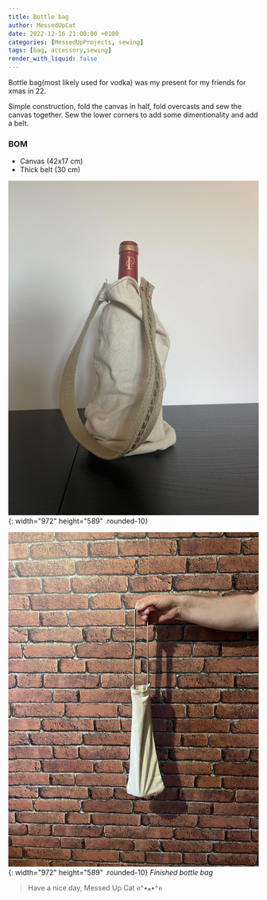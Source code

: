 ```yaml
---
title: Bottle bag
author: MessedUpCat
date: 2022-12-16 21:00:00 +0100
categories: [MessedUpProjects, sewing]
tags: [bag, accessory,sewing]
render_with_liquid: false
---
```

Bottle bag(most likely used for vodka) was my present for my friends for xmas in 22. 

Simple construction, fold the canvas in half, fold overcasts and sew the canvas together. Sew the lower corners to add some dimentionality and add a belt. 

### BOM
- Canvas (42x17 cm)
- Thick belt (30 cm)

![Desktop View](/assets/2022-12-16-bottle-bag/Bottle%20bag.jpg){: width="972" height="589" .rounded-10}



![Desktop View](/assets/2022-12-16-bottle-bag/bottle%20bag%202.jpg){: width="972" height="589" .rounded-10}
_Finished bottle bag_

>Have a nice day, Messed Up Cat ฅ^•ﻌ•^ฅ